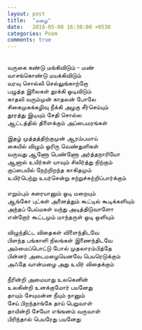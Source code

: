 ```yaml
---
layout: post
title:  "மழை"
date:   2018-05-08 16:30:00 +0530
categories: Poem
comments: true
---
```


<br>வருகை கண்டு மங்கிவிடும் - மண் 
<br>வாசங்கொண்டு மயக்கிவிடும் 
<br>வரவு சொல்லி செல்லுங்காற்றோ 
<br>பழுத்த இலைகள் தூக்கி ஓடிவிடும் 
<br>காதலி வரும்முன்  காதலன் போலே 
<br>சிகைமுகக்கழிவு நீக்கி அழகு சீர்செய்யும்
<br>தூரத்து இடியும் சேதி சொல்ல 
<br>ஆட்டத்தில் திளைக்கும் அப்பைமரங்கள்
<br>
<br>இதழ் முத்தத்திற்குமுன் ஆரம்பமாய் 
<br>கையில் விழும் ஓரிரு வெண்துளிகள்
<br>வருவது ஆணோ பெண்ணோ அர்த்தநாரியோ 
<br>ஆனால் உயிர்கள் யாவும் சிலிர்த்து நிற்கும் 
<br>குப்பையில் நேற்றிறந்த காகிதமும் 
<br>உயிர்பெற்று உயர்சென்று சற்றுச்சுற்றிப்பார்க்கும் 
<br>
<br>எறும்பும் கரையானும் ஓடி மறையும் 
<br>ஆங்கோ புட்கள் அனைத்தும் கூட்டில் கூடிக்களியும்
<br>அந்தப் பேய்மகள் வந்து அடித்திடுவாளோ 
<br>என்றோர் கூட்டமும் மாந்தருள் ஓடி ஒளியும்
<br>
<br>விழுந்திட்ட விதைகள் விளைந்திடவே 
<br>பிளந்த பங்காளி நிலங்கள் இணைந்திடவே
<br>அம்மைப்பொட்டு போல் முதலாரம்பித்தே
<br>பின்னர் அடைமழையெனவே பெயரெடுக்கும் 
<br>அஃதே வான்மழை அது உயிர் விதைக்கும்
<br>
<br>நீரின்றி அமையாது உலகெனின் 
<br>உலகின்றி உனக்குமோர் பயனேது
<br>தாயும் சேயுமன்ன நீயும் நானும்
<br>சேய் பிறந்தாங்கே தாய் பெறுவாள் 
<br>தாயின்றி சேயோ எங்ஙனம்  வருவாள்
<br>பிரிந்தால் பெயரேது பயனேது

